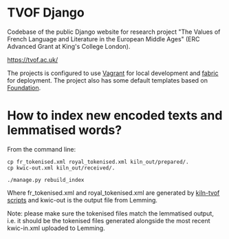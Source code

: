 # TVOF Django

Codebase of the public Django website for research project "The Values of French Language and Literature in the European Middle Ages" (ERC Advanced Grant at King's College London).

https://tvof.ac.uk/

The projects is configured to use [Vagrant](https://www.vagrantup.com/) for local development and [fabric](http://www.fabfile.org/) for deployment. The project also has some default templates based on [Foundation](http://foundation.zurb.com/).

# How to index new encoded texts and lemmatised words?

From the command line:

```
cp fr_tokenised.xml royal_tokenised.xml kiln_out/prepared/.
cp kwic-out.xml kiln_out/received/.

./manage.py rebuild_index
```

Where fr_tokenised.xml and royal_tokenised.xml are generated by [kiln-tvof scripts](https://github.com/kingsdigitallab/tvof-kiln#scripts) and kwic-out is the output file from Lemming.

Note: please make sure the tokenised files match the lemmatised output, i.e. it should be the tokenised files generated alongside the most recent kwic-in.xml uploaded to Lemming. 

